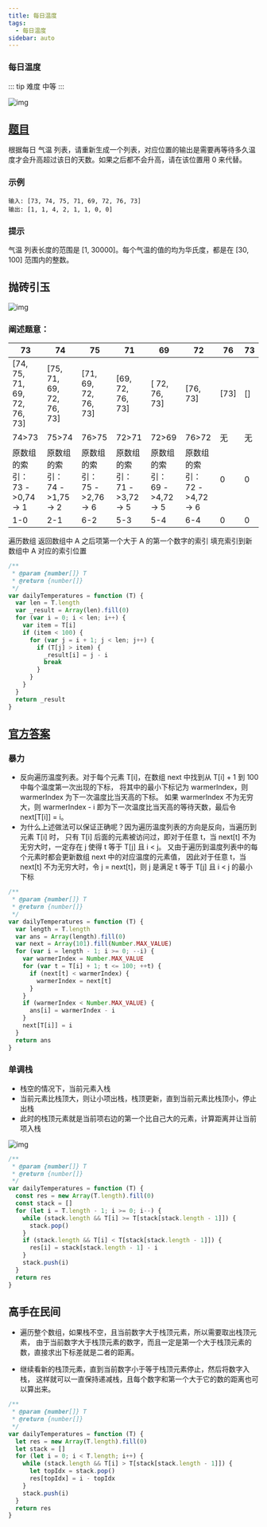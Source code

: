 ```yaml
---
title: 每日温度
tags:
  - 每日温度
sidebar: auto
---
```


### 每日温度

::: tip 难度
中等
:::

![img](http://qiniu.gaowenju.com/leecode/banner/20200611.jpg)

## [题目](https://leetcode-cn.com/problems/daily-temperatures)

根据每日 气温 列表，请重新生成一个列表，对应位置的输出是需要再等待多久温度才会升高超过该日的天数。如果之后都不会升高，请在该位置用 0 来代替。

### 示例

```
输入: [73, 74, 75, 71, 69, 72, 76, 73]
输出: [1, 1, 4, 2, 1, 1, 0, 0]

```

### 提示

气温 列表长度的范围是 [1, 30000]。每个气温的值的均为华氏度，都是在 [30, 100] 范围内的整数。

## 抛砖引玉

![img](http://qiniu.gaowenju.com/leecode/20200611.png)

### 阐述题意：

| 73                            | 74                            | 75                            | 71                            | 69                            | 72                            | 76   | 73  |
| ----------------------------- | ----------------------------- | ----------------------------- | ----------------------------- | ----------------------------- | ----------------------------- | ---- | --- |
| [74, 75, 71, 69, 72, 76, 73]  | [75, 71, 69, 72, 76, 73]      | [71, 69, 72, 76, 73]          | [69, 72, 76, 73]              | [ 72, 76, 73]                 | [76, 73]                      | [73] | []  |
| 74>73                         | 75>74                         | 76>75                         | 72>71                         | 72>69                         | 76>72                         | 无   | 无  |
| 原数组的索引： 73 ->0,74 -> 1 | 原数组的索引： 74 ->1,75 -> 2 | 原数组的索引： 75 ->2,76 -> 6 | 原数组的索引： 71 ->3,72 -> 5 | 原数组的索引： 69 ->4,72 -> 5 | 原数组的索引： 72 ->4,72 -> 6 | 0    | 0   |
| 1-0                           | 2-1                           | 6-2                           | 5-3                           | 5-4                           | 6-4                           | 0    | 0   |

遍历数组
返回数组中 A 之后项第一个大于 A 的第一个数字的索引
填充索引到新数组中 A 对应的索引位置

```javascript
/**
 * @param {number[]} T
 * @return {number[]}
 */
var dailyTemperatures = function (T) {
  var len = T.length
  var _result = Array(len).fill(0)
  for (var i = 0; i < len; i++) {
    var item = T[i]
    if (item < 100) {
      for (var j = i + 1; j < len; j++) {
        if (T[j] > item) {
          _result[i] = j - i
          break
        }
      }
    }
  }
  return _result
}
```

## [官方答案](https://leetcode-cn.com/problems/palindrome-number/solution/hui-wen-shu-by-leetcode-solution)

### 暴力

- 反向遍历温度列表。对于每个元素 T[i]，在数组 next 中找到从 T[i] + 1 到 100 中每个温度第一次出现的下标，
  将其中的最小下标记为 warmerIndex，则 warmerIndex 为下一次温度比当天高的下标。
  如果 warmerIndex 不为无穷大，则 warmerIndex - i 即为下一次温度比当天高的等待天数，最后令 next[T[i]] = i。
- 为什么上述做法可以保证正确呢？因为遍历温度列表的方向是反向，当遍历到元素 T[i] 时，
  只有 T[i] 后面的元素被访问过，即对于任意 t，当 next[t] 不为无穷大时，一定存在 j 使得 t 等于 T[j] 且 i < j。
  又由于遍历到温度列表中的每个元素时都会更新数组 next 中的对应温度的元素值，
  因此对于任意 t，当 next[t] 不为无穷大时，令 j = next[t]，则 j 是满足 t 等于 T[j] 且 i < j 的最小下标

```javascript
/**
 * @param {number[]} T
 * @return {number[]}
 */
var dailyTemperatures = function (T) {
  var length = T.length
  var ans = Array(length).fill(0)
  var next = Array(101).fill(Number.MAX_VALUE)
  for (var i = length - 1; i >= 0; --i) {
    var warmerIndex = Number.MAX_VALUE
    for (var t = T[i] + 1; t <= 100; ++t) {
      if (next[t] < warmerIndex) {
        warmerIndex = next[t]
      }
    }
    if (warmerIndex < Number.MAX_VALUE) {
      ans[i] = warmerIndex - i
    }
    next[T[i]] = i
  }
  return ans
}
```

### 单调栈

- 栈空的情况下，当前元素入栈
- 当前元素比栈顶大，则让小项出栈，栈顶更新，直到当前元素比栈顶小，停止出栈
- 此时的栈顶元素就是当前项右边的第一个比自己大的元素，计算距离并让当前项入栈

![img](http://qiniu.gaowenju.com/leecode/banner/20200611.png)

```javascript
/**
 * @param {number[]} T
 * @return {number[]}
 */
var dailyTemperatures = function (T) {
  const res = new Array(T.length).fill(0)
  const stack = []
  for (let i = T.length - 1; i >= 0; i--) {
    while (stack.length && T[i] >= T[stack[stack.length - 1]]) {
      stack.pop()
    }
    if (stack.length && T[i] < T[stack[stack.length - 1]]) {
      res[i] = stack[stack.length - 1] - i
    }
    stack.push(i)
  }
  return res
}
```

## 高手在民间

- 遍历整个数组，如果栈不空，且当前数字大于栈顶元素，所以需要取出栈顶元素，
  由于当前数字大于栈顶元素的数字，而且一定是第一个大于栈顶元素的数，直接求出下标差就是二者的距离。

- 继续看新的栈顶元素，直到当前数字小于等于栈顶元素停止，然后将数字入栈，
  这样就可以一直保持递减栈，且每个数字和第一个大于它的数的距离也可以算出来。

```javascript
/**
 * @param {number[]} T
 * @return {number[]}
 */
var dailyTemperatures = function (T) {
  let res = new Array(T.length).fill(0)
  let stack = []
  for (let i = 0; i < T.length; i++) {
    while (stack.length && T[i] > T[stack[stack.length - 1]]) {
      let topIdx = stack.pop()
      res[topIdx] = i - topIdx
    }
    stack.push(i)
  }
  return res
}
```
